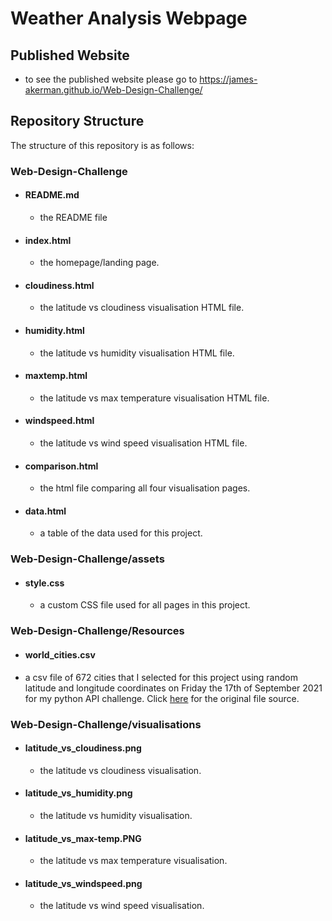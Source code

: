 # Weather Analysis Webpage

## Published Website
* to see the published website please go to https://james-akerman.github.io/Web-Design-Challenge/


## Repository Structure
The structure of this repository is as follows:


### Web-Design-Challenge
* #### README.md
  * the README file
* #### index.html
  * the homepage/landing page.
* #### cloudiness.html
  * the latitude vs cloudiness visualisation HTML file.
* #### humidity.html
  * the latitude vs humidity visualisation HTML file.
* #### maxtemp.html
  * the latitude vs max temperature visualisation HTML file.
* #### windspeed.html
  * the latitude vs wind speed visualisation HTML file.
* #### comparison.html
  * the html file comparing all four visualisation pages. 
* #### data.html
  * a table of the data used for this project.


### Web-Design-Challenge/assets
* #### style.css
  * a custom CSS file used for all pages in this project.


### Web-Design-Challenge/Resources
* #### world_cities.csv
 * a csv file of 672 cities that I selected for this project using random latitude and longitude coordinates on Friday the 17th of September 2021 for my python API challenge. Click [here](https://github.com/James-Akerman/python-api-challenge) for the original file source.


### Web-Design-Challenge/visualisations
* #### latitude_vs_cloudiness.png
  * the latitude vs cloudiness visualisation.
* #### latitude_vs_humidity.png
  * the latitude vs humidity visualisation.
* #### latitude_vs_max-temp.PNG 
  * the latitude vs max temperature visualisation.
* #### latitude_vs_windspeed.png
  * the latitude vs wind speed visualisation.

